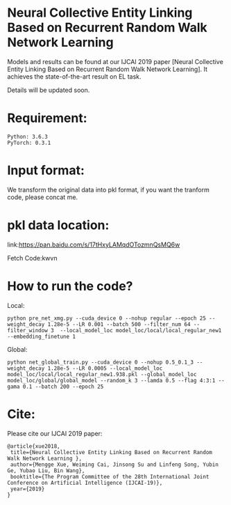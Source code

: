 Neural Collective Entity Linking Based on Recurrent Random Walk Network Learning 
====

Models and results can be found at our IJCAI 2019 paper [Neural Collective Entity Linking Based on Recurrent Random Walk Network Learning]. It achieves the state-of-the-art result on EL task.

Details will be updated soon.

Requirement:
======
	Python: 3.6.3
	PyTorch: 0.3.1 

Input format:
======
We transform the original data into pkl format, if you want the tranform code, please concat me.

pkl data location:
======
link:https://pan.baidu.com/s/17tHxyLAMqdOTozmnQsMQ6w 

Fetch Code:kwvn 

How to run the code?
====
Local:

	python pre_net_xmg.py --cuda_device 0 --nohup regular --epoch 25 --weight_decay 1.28e-5 --LR 0.001 --batch 500 --filter_num 64 --filter_window 3  --local_model_loc model_loc/local/local_regular_new1 --embedding_finetune 1

Global:

	python net_global_train.py --cuda_device 0 --nohup 0.5_0.1_3 --weight_decay 1.28e-5 --LR 0.0005 --local_model_loc model_loc/local/local_regular_new1.938.pkl --global_model_loc model_loc/global/global_model --random_k 3 --lamda 0.5 --flag 4:3:1 --gama 0.1 --batch 200 --epoch 25


Cite: 
========
Please cite our IJCAI 2019 paper:

    @article{xue2018,  
     title={Neural Collective Entity Linking Based on Recurrent Random Walk Network Learning },  
     author={Mengge Xue, Weiming Cai, Jinsong Su and Linfeng Song, Yubin Ge, Yubao Liu, Bin Wang},  
     booktitle={The Program Committee of the 28th International Joint Conference on Artificial Intelligence (IJCAI-19)},
     year={2019}  
    }